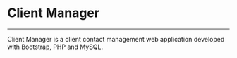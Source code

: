 # Client Manager
---

Client Manager is a client contact management web application developed with Bootstrap, PHP and MySQL.